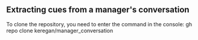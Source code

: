 ## Extracting cues from a manager's conversation
To clone the repository, you need to enter the command in the console:
  gh repo clone keregan/manager_conversation
